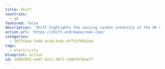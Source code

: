 ```yaml
---
title: Shift
countries:
  - gb
featured: false
description: 'Shift highlights the varying carbon intensity of the UK electricity grid. It recommends the least intense two hour period, within the next 24 hours, to help you minimise your carbon dioxide (CO₂) emissions on a regional level.'
action_url: 'https://shift.andrewpairman.com/'
categories:
  - 207559a4-fe66-4c3d-bc6c-4f721f9562a4
tags:
  - electricity
blueprint: action
id: 14902052-eed7-42c1-94f2-3a967b7baef7
---
```

